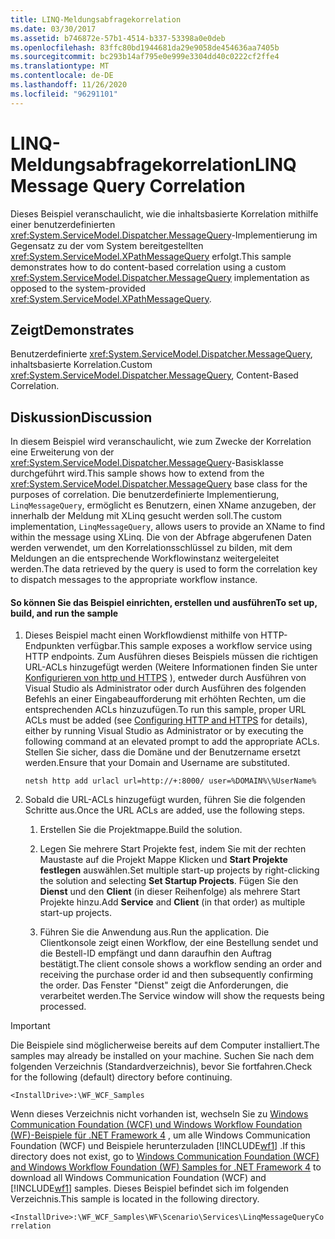 ```yaml
---
title: LINQ-Meldungsabfragekorrelation
ms.date: 03/30/2017
ms.assetid: b746872e-57b1-4514-b337-53398a0e0deb
ms.openlocfilehash: 83ffc80bd1944681da29e9058de454636aa7405b
ms.sourcegitcommit: bc293b14af795e0e999e3304dd40c0222cf2ffe4
ms.translationtype: MT
ms.contentlocale: de-DE
ms.lasthandoff: 11/26/2020
ms.locfileid: "96291101"
---
```

# <a name="linq-message-query-correlation"></a><span data-ttu-id="23059-102">LINQ-Meldungsabfragekorrelation</span><span class="sxs-lookup"><span data-stu-id="23059-102">LINQ Message Query Correlation</span></span>

<span data-ttu-id="23059-103">Dieses Beispiel veranschaulicht, wie die inhaltsbasierte Korrelation mithilfe einer benutzerdefinierten <xref:System.ServiceModel.Dispatcher.MessageQuery>-Implementierung im Gegensatz zu der vom System bereitgestellten <xref:System.ServiceModel.XPathMessageQuery> erfolgt.</span><span class="sxs-lookup"><span data-stu-id="23059-103">This sample demonstrates how to do content-based correlation using a custom <xref:System.ServiceModel.Dispatcher.MessageQuery> implementation as opposed to the system-provided <xref:System.ServiceModel.XPathMessageQuery>.</span></span>  
  
## <a name="demonstrates"></a><span data-ttu-id="23059-104">Zeigt</span><span class="sxs-lookup"><span data-stu-id="23059-104">Demonstrates</span></span>  

 <span data-ttu-id="23059-105">Benutzerdefinierte <xref:System.ServiceModel.Dispatcher.MessageQuery>, inhaltsbasierte Korrelation.</span><span class="sxs-lookup"><span data-stu-id="23059-105">Custom <xref:System.ServiceModel.Dispatcher.MessageQuery>, Content-Based Correlation.</span></span>  
  
## <a name="discussion"></a><span data-ttu-id="23059-106">Diskussion</span><span class="sxs-lookup"><span data-stu-id="23059-106">Discussion</span></span>  

 <span data-ttu-id="23059-107">In diesem Beispiel wird veranschaulicht, wie zum Zwecke der Korrelation eine Erweiterung von der <xref:System.ServiceModel.Dispatcher.MessageQuery>-Basisklasse durchgeführt wird.</span><span class="sxs-lookup"><span data-stu-id="23059-107">This sample shows how to extend from the <xref:System.ServiceModel.Dispatcher.MessageQuery> base class for the purposes of correlation.</span></span> <span data-ttu-id="23059-108">Die benutzerdefinierte Implementierung, `LinqMessageQuery`, ermöglicht es Benutzern, einen XName anzugeben, der innerhalb der Meldung mit XLinq gesucht werden soll.</span><span class="sxs-lookup"><span data-stu-id="23059-108">The custom implementation, `LinqMessageQuery`, allows users to provide an XName to find within the message using XLinq.</span></span> <span data-ttu-id="23059-109">Die von der Abfrage abgerufenen Daten werden verwendet, um den Korrelationsschlüssel zu bilden, mit dem Meldungen an die entsprechende Workflowinstanz weitergeleitet werden.</span><span class="sxs-lookup"><span data-stu-id="23059-109">The data retrieved by the query is used to form the correlation key to dispatch messages to the appropriate workflow instance.</span></span>  
  
#### <a name="to-set-up-build-and-run-the-sample"></a><span data-ttu-id="23059-110">So können Sie das Beispiel einrichten, erstellen und ausführen</span><span class="sxs-lookup"><span data-stu-id="23059-110">To set up, build, and run the sample</span></span>  
  
1. <span data-ttu-id="23059-111">Dieses Beispiel macht einen Workflowdienst mithilfe von HTTP-Endpunkten verfügbar.</span><span class="sxs-lookup"><span data-stu-id="23059-111">This sample exposes a workflow service using HTTP endpoints.</span></span> <span data-ttu-id="23059-112">Zum Ausführen dieses Beispiels müssen die richtigen URL-ACLs hinzugefügt werden (Weitere Informationen finden Sie unter [Konfigurieren von http und HTTPS](../../wcf/feature-details/configuring-http-and-https.md) ), entweder durch Ausführen von Visual Studio als Administrator oder durch Ausführen des folgenden Befehls an einer Eingabeaufforderung mit erhöhten Rechten, um die entsprechenden ACLs hinzuzufügen.</span><span class="sxs-lookup"><span data-stu-id="23059-112">To run this sample, proper URL ACLs must be added (see [Configuring HTTP and HTTPS](../../wcf/feature-details/configuring-http-and-https.md) for details), either by running Visual Studio as Administrator or by executing the following command at an elevated prompt to add the appropriate ACLs.</span></span> <span data-ttu-id="23059-113">Stellen Sie sicher, dass die Domäne und der Benutzername ersetzt werden.</span><span class="sxs-lookup"><span data-stu-id="23059-113">Ensure that your Domain and Username are substituted.</span></span>  
  
    ```console  
    netsh http add urlacl url=http://+:8000/ user=%DOMAIN%\%UserName%  
    ```  
  
2. <span data-ttu-id="23059-114">Sobald die URL-ACLs hinzugefügt wurden, führen Sie die folgenden Schritte aus.</span><span class="sxs-lookup"><span data-stu-id="23059-114">Once the URL ACLs are added, use the following steps.</span></span>  
  
    1. <span data-ttu-id="23059-115">Erstellen Sie die Projektmappe.</span><span class="sxs-lookup"><span data-stu-id="23059-115">Build the solution.</span></span>  
  
    2. <span data-ttu-id="23059-116">Legen Sie mehrere Start Projekte fest, indem Sie mit der rechten Maustaste auf die Projekt Mappe Klicken und **Start Projekte festlegen** auswählen.</span><span class="sxs-lookup"><span data-stu-id="23059-116">Set multiple start-up projects by right-clicking the solution and selecting **Set Startup Projects**.</span></span> <span data-ttu-id="23059-117">Fügen Sie den **Dienst** und den **Client** (in dieser Reihenfolge) als mehrere Start Projekte hinzu.</span><span class="sxs-lookup"><span data-stu-id="23059-117">Add **Service** and **Client** (in that order) as multiple start-up projects.</span></span>  
  
    3. <span data-ttu-id="23059-118">Führen Sie die Anwendung aus.</span><span class="sxs-lookup"><span data-stu-id="23059-118">Run the application.</span></span> <span data-ttu-id="23059-119">Die Clientkonsole zeigt einen Workflow, der eine Bestellung sendet und die Bestell-ID empfängt und dann daraufhin den Auftrag bestätigt.</span><span class="sxs-lookup"><span data-stu-id="23059-119">The client console shows a workflow  sending an order and receiving the purchase order id and then subsequently confirming the order.</span></span> <span data-ttu-id="23059-120">Das Fenster "Dienst" zeigt die Anforderungen, die verarbeitet werden.</span><span class="sxs-lookup"><span data-stu-id="23059-120">The Service window will show the requests being processed.</span></span>  
  
> [!IMPORTANT]
> <span data-ttu-id="23059-121">Die Beispiele sind möglicherweise bereits auf dem Computer installiert.</span><span class="sxs-lookup"><span data-stu-id="23059-121">The samples may already be installed on your machine.</span></span> <span data-ttu-id="23059-122">Suchen Sie nach dem folgenden Verzeichnis (Standardverzeichnis), bevor Sie fortfahren.</span><span class="sxs-lookup"><span data-stu-id="23059-122">Check for the following (default) directory before continuing.</span></span>  
>
> `<InstallDrive>:\WF_WCF_Samples`  
>
> <span data-ttu-id="23059-123">Wenn dieses Verzeichnis nicht vorhanden ist, wechseln Sie zu [Windows Communication Foundation (WCF) und Windows Workflow Foundation (WF)-Beispiele für .NET Framework 4](https://www.microsoft.com/download/details.aspx?id=21459) , um alle Windows Communication Foundation (WCF) und Beispiele herunterzuladen [!INCLUDE[wf1](../../../../includes/wf1-md.md)] .</span><span class="sxs-lookup"><span data-stu-id="23059-123">If this directory does not exist, go to [Windows Communication Foundation (WCF) and Windows Workflow Foundation (WF) Samples for .NET Framework 4](https://www.microsoft.com/download/details.aspx?id=21459) to download all Windows Communication Foundation (WCF) and [!INCLUDE[wf1](../../../../includes/wf1-md.md)] samples.</span></span> <span data-ttu-id="23059-124">Dieses Beispiel befindet sich im folgenden Verzeichnis.</span><span class="sxs-lookup"><span data-stu-id="23059-124">This sample is located in the following directory.</span></span>  
>
> `<InstallDrive>:\WF_WCF_Samples\WF\Scenario\Services\LinqMessageQueryCorrelation`
